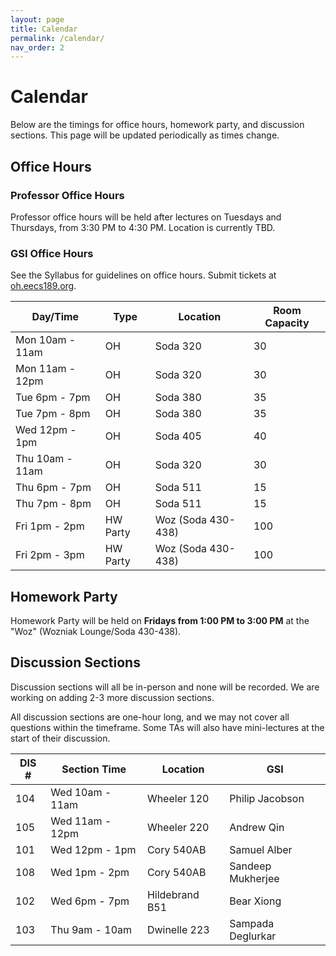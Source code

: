 ```yaml
---
layout: page
title: Calendar
permalink: /calendar/
nav_order: 2
---
```


# Calendar
Below are the timings for office hours, homework party, and discussion sections. This page will be updated periodically as times change.

## Office Hours

### Professor Office Hours
Professor office hours will be held after lectures on Tuesdays and Thursdays, from 3:30 PM to 4:30 PM. Location is currently TBD.

### GSI Office Hours

See the Syllabus for guidelines on office hours. Submit tickets at [oh.eecs189.org](https://oh.eecs189.org).

| Day/Time             |    Type      |   Location            |   Room Capacity |
|----|----|----|----|
| Mon 10am - 11am   |    OH        |   Soda 320            |   30 |
| Mon 11am - 12pm   |    OH        |   Soda 320            |   30 |
| Tue 6pm - 7pm    |    OH        |   Soda 380            |   35 |
| Tue 7pm - 8pm    |    OH        |   Soda 380            |   35 |
| Wed 12pm - 1pm |    OH        |   Soda 405            |   40 |
| Thu 10am - 11am |    OH        |   Soda 320            |   30 |
| Thu 6pm - 7pm   |    OH        |   Soda 511            |   15 |
| Thu 7pm - 8pm   |    OH        |   Soda 511            |   15 |
| Fri 1pm - 2pm     |    HW Party  |   Woz (Soda 430-438)  |   100 |
| Fri 2pm - 3pm     |    HW Party  |   Woz (Soda 430-438)  |   100 |

## Homework Party
Homework Party will be held on **Fridays from 1:00 PM to 3:00 PM** at the "Woz" (Wozniak Lounge/Soda 430-438).

## Discussion Sections

Discussion sections will all be in-person and none will be recorded. We are working on adding 2-3 more discussion sections.

All discussion sections are one-hour long, and we may not cover all questions within the timeframe. Some TAs will also have mini-lectures at the start of their discussion.

| DIS # |   Section Time  | Location       | GSI               |
|------|------|------|------|
| 104   |   Wed 10am - 11am      | Wheeler 120    | Philip Jacobson   |
| 105   |   Wed 11am - 12pm      | Wheeler 220    | Andrew Qin        |
| 101   |   Wed 12pm - 1pm      | Cory 540AB     | Samuel Alber      |
| 108   |   Wed 1pm - 2pm       | Cory 540AB     | Sandeep Mukherjee |
| 102   |   Wed 6pm - 7pm       | Hildebrand B51 | Bear Xiong        |
| 103   |   Thu 9am - 10am       | Dwinelle 223   | Sampada Deglurkar |
